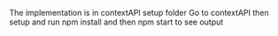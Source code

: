  The implementation is in contextAPI setup folder
 Go to contextAPI then setup and run npm install and then npm start to see output


